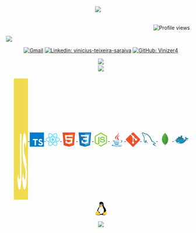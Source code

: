 <br>
<div align="center" padding="5em"> 
<img src="https://readme-typing-svg.herokuapp.com/?color=00bfbf&size=35&center=true&vCenter=true&width=1000&lines=HELLO,+MY+NAME+is+Vinicius+Teixeira+Saraiva;I'm++JavaScript+Developer;I+from+Brasil,+GO;I+study+Certified+Tech+Developer+at+Digital+House;I+study+Ignite+Rocketseat;Be+Welcome!+:%29">
<div>

<br>

<p align="right">  <img src="https://komarev.com/ghpvc/?username=vinizer4&color=green" alt="Profile views" /> </p>

<img align="left" height="550em" src="https://raw.githubusercontent.com/gist/vinizer4/52391cb644a9e12c791d91129508aeec/raw/c2de309dd4eb151ddb41e6b32f818d4dd0aa4259/githubcard.svg"/>

<br>

<div>
  <div align="center"> 

  [![Gmail](https://img.shields.io/twitter/url?label=email&logo=gmail&style=social&url=http%3A%2F%2Fmailto%3Astephanyn7%40gmail.com)](mailto:vinicius.ts.online@gmail.com)
  [![Linkedin: vinicius-teixeira-saraiva](https://img.shields.io/badge/-Vinicius-blue?style=flat-square&logo=Linkedin&logoColor=white&link=https://www.linkedin.com/in/vinicius-teixeira-saraiva/)](https://www.linkedin.com/in/vinicius-teixeira-saraiva/)
  [![GitHub: Vinizer4](https://img.shields.io/github/followers/vinizer4?label=follow&style=social)](https://github.com/vinizer4)
  </div>


  <div align="center">
    <a href="https://github.com/vinizer4">
    <img height="190em" src="https://github-readme-stats.vercel.app/api?username=vinizer4&show_icons=true&theme=gotham&include_all_commits=true&count_private=true"/>
    </div>
    <div style="display: inline_block">
      <img height="260em" src="https://github-readme-stats.vercel.app/api/top-langs/?username=vinizer4&layout=compact&langs_count=7&theme=gotham"/>
      <p><img align="center" alt="" height="340" width="40" src="https://raw.githubusercontent.com/devicons/devicon/master/icons/javascript/javascript-plain.svg">
      <img align="center" alt="" height="40" width="40" src="https://raw.githubusercontent.com/devicons/devicon/master/icons/typescript/typescript-plain.svg">
      <img align="center" alt="" height="40" width="40" src="https://raw.githubusercontent.com/devicons/devicon/master/icons/react/react-original.svg">
      <img align="center" alt="" height="40" width="40" src="https://raw.githubusercontent.com/devicons/devicon/master/icons/html5/html5-original.svg">
      <img align="center" alt="" height="40" width="40" src="https://raw.githubusercontent.com/devicons/devicon/master/icons/css3/css3-original.svg">
      <img align="center" alt="" height="40" width="40" src="https://raw.githubusercontent.com/devicons/devicon/master/icons/nodejs/nodejs-original.svg">
      <img align="center" alt="" height="40" width="40" src="https://raw.githubusercontent.com/devicons/devicon/master/icons/java/java-original.svg">
      <img align="center" alt="" height="40" width="40" src="https://raw.githubusercontent.com/devicons/devicon/master/icons/git/git-original.svg">
      <img align="center" alt="" height="40" width="40" src="https://raw.githubusercontent.com/devicons/devicon/master/icons/mysql/mysql-original.svg">
      <img align="center" alt="" height="40" width="40" src="https://raw.githubusercontent.com/devicons/devicon/master/icons/mongodb/mongodb-original.svg">
      <img align="center" alt="" height="40" width="40" src="https://raw.githubusercontent.com/devicons/devicon/master/icons/docker/docker-original.svg">
      <img align="center" alt="" height="40" width="40" src="https://raw.githubusercontent.com/devicons/devicon/master/icons/linux/linux-original.svg">
      </div>
    <img height="300em" src="https://activity-graph.herokuapp.com/graph?username=vinizer4&theme=gotham&hide_border=true&area=true"/>
   
  </div>
  
</div>